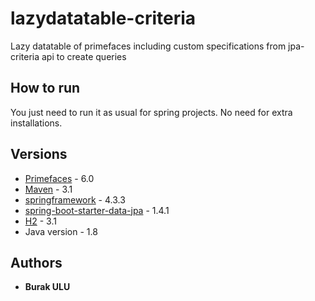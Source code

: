 # lazydatatable-criteria
Lazy datatable of primefaces including custom specifications from jpa-criteria api to create queries

## How to run

You just need to run it as usual for spring projects. No need for extra installations.

## Versions

* [Primefaces](https://www.primefaces.org/showcase/ui/data/datatable/basic.xhtml) - 6.0
* [Maven](https://maven.apache.org/) - 3.1
* [springframework](https://projects.spring.io/spring-framework/) - 4.3.3
* [spring-boot-starter-data-jpa](https://projects.spring.io/spring-framework/) - 1.4.1
* [H2](http://www.h2database.com/html/main.html) - 3.1
* Java version - 1.8

## Authors

* **Burak ULU**

